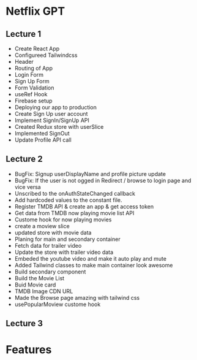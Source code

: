 # Netflix GPT

## Lecture 1
- Create React App
- Configureed Tailwindcss
- Header
- Routing of App
- Login Form
- Sign Up Form
- Form Validation
- useRef Hook
- Firebase setup
- Deploying our app to production
- Create Sign Up user account
- Implement SignIn/SignUp API
- Created Redux store with userSlice
- Implemented SignOut
- Update Profile API call

## Lecture 2
- BugFix: Signup userDisplayName and profile picture update
- BugFix: If the user is not ogged in Redirect / browse to login page and vice versa
- Unscribed to the onAuthStateChanged callback
- Add hardcoded values to the constant file.
- Register TMDB API & create an app & get access token
- Get data from TMDB now playing movie list API
- Custome hook for now playing movies
- create a moview slice
- updated store with movie data
- Planing for main and secondary container
- Fetch data for trailer video
- Update the store with trailer video data
- Embeded the youtube video and make it auto play and mute
- Added Tailwind classes to make main container look awesome
- Build secondary component
- Build the Movie List
- Buid Movie card
- TMDB Image CDN URL
- Made the Browse page amazing with tailwind css
- usePopularMoview custome hook 

## Lecture 3


# Features

